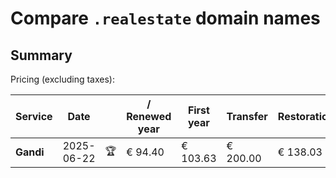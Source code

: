 # Compare `.realestate` domain names

## Summary

Pricing (excluding taxes):

| Service | Date |  | / Renewed year | First year | Transfer | Restoration |
|--|--|--|--|--|--|--|
| **Gandi** | 2025-06-22 | 🏆 | € 94.40 | € 103.63 | € 200.00 | € 138.03 |

